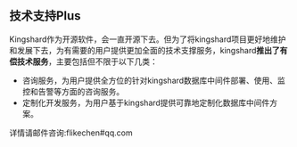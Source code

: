 ## 技术支持Plus
Kingshard作为开源软件，会一直开源下去。但为了将kingshard项目更好地维护和发展下去，为有需要的用户提供更加全面的技术支撑服务，kingshard**推出了有偿技术服务**，主要包括但不限于以下几类：

* 咨询服务，为用户提供全方位的针对kingshard数据库中间件部署、使用、监控和告警等方面的咨询服务。
* 定制化开发服务，为用户基于kingshard提供可靠地定制化数据库中间件方案。

详情请邮件咨询:flikechen#qq.com